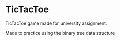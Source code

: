 # TicTacToe
TicTacToe game made for university assignment.

Made to practice using the binary tree data structure

